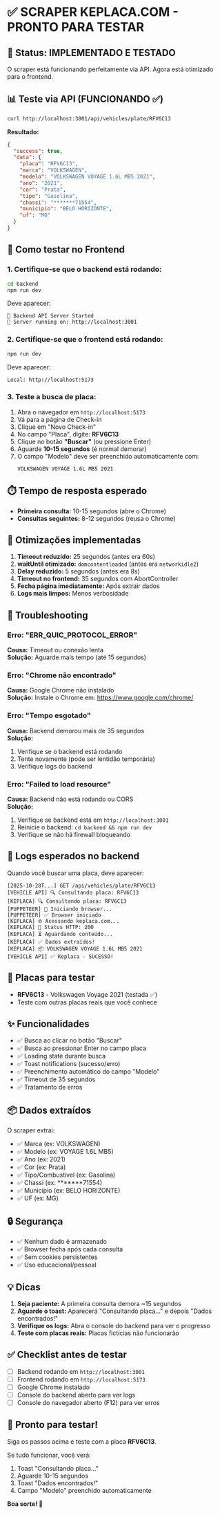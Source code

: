 # ✅ SCRAPER KEPLACA.COM - PRONTO PARA TESTAR

## 🎉 Status: IMPLEMENTADO E TESTADO

O scraper está funcionando perfeitamente via API. Agora está otimizado para o frontend.

## 📊 Teste via API (FUNCIONANDO ✅)

```bash
curl http://localhost:3001/api/vehicles/plate/RFV6C13
```

**Resultado:**
```json
{
  "success": true,
  "data": {
    "placa": "RFV6C13",
    "marca": "VOLKSWAGEN",
    "modelo": "VOLKSWAGEN VOYAGE 1.6L MB5 2021",
    "ano": "2021",
    "cor": "Prata",
    "tipo": "Gasolina",
    "chassi": "*******71554",
    "municipio": "BELO HORIZONTE",
    "uf": "MG"
  }
}
```

## 🚀 Como testar no Frontend

### 1. Certifique-se que o backend está rodando:
```bash
cd backend
npm run dev
```

Deve aparecer:
```
🚀 Backend API Server Started
📡 Server running on: http://localhost:3001
```

### 2. Certifique-se que o frontend está rodando:
```bash
npm run dev
```

Deve aparecer:
```
Local: http://localhost:5173
```

### 3. Teste a busca de placa:

1. Abra o navegador em `http://localhost:5173`
2. Vá para a página de Check-in
3. Clique em "Novo Check-in"
4. No campo "Placa", digite: **RFV6C13**
5. Clique no botão **"Buscar"** (ou pressione Enter)
6. Aguarde **10-15 segundos** (é normal demorar)
7. O campo "Modelo" deve ser preenchido automaticamente com:
   ```
   VOLKSWAGEN VOYAGE 1.6L MB5 2021
   ```

## ⏱️ Tempo de resposta esperado

- **Primeira consulta:** 10-15 segundos (abre o Chrome)
- **Consultas seguintes:** 8-12 segundos (reusa o Chrome)

## 🔧 Otimizações implementadas

1. **Timeout reduzido:** 25 segundos (antes era 60s)
2. **waitUntil otimizado:** `domcontentloaded` (antes era `networkidle2`)
3. **Delay reduzido:** 5 segundos (antes era 8s)
4. **Timeout no frontend:** 35 segundos com AbortController
5. **Fecha página imediatamente:** Após extrair dados
6. **Logs mais limpos:** Menos verbosidade

## 🐛 Troubleshooting

### Erro: "ERR_QUIC_PROTOCOL_ERROR"
**Causa:** Timeout ou conexão lenta  
**Solução:** Aguarde mais tempo (até 15 segundos)

### Erro: "Chrome não encontrado"
**Causa:** Google Chrome não instalado  
**Solução:** Instale o Chrome em: https://www.google.com/chrome/

### Erro: "Tempo esgotado"
**Causa:** Backend demorou mais de 35 segundos  
**Solução:** 
1. Verifique se o backend está rodando
2. Tente novamente (pode ser lentidão temporária)
3. Verifique logs do backend

### Erro: "Failed to load resource"
**Causa:** Backend não está rodando ou CORS  
**Solução:**
1. Verifique se backend está em `http://localhost:3001`
2. Reinicie o backend: `cd backend && npm run dev`
3. Verifique se não há firewall bloqueando

## 📝 Logs esperados no backend

Quando você buscar uma placa, deve aparecer:

```
[2025-10-28T...] GET /api/vehicles/plate/RFV6C13
[VEHICLE API] 🔍 Consultando placa: RFV6C13
[KEPLACA] 🔍 Consultando placa: RFV6C13
[PUPPETEER] 🚀 Iniciando browser...
[PUPPETEER] ✅ Browser iniciado
[KEPLACA] 🌐 Acessando keplaca.com...
[KEPLACA] 📡 Status HTTP: 200
[KEPLACA] ⏳ Aguardando conteúdo...
[KEPLACA] ✅ Dados extraídos!
[KEPLACA] 📦 VOLKSWAGEN VOYAGE 1.6L MB5 2021
[VEHICLE API] ✅ Keplaca - SUCESSO!
```

## 🎯 Placas para testar

- **RFV6C13** - Volkswagen Voyage 2021 (testada ✅)
- Teste com outras placas reais que você conhece

## ✨ Funcionalidades

- ✅ Busca ao clicar no botão "Buscar"
- ✅ Busca ao pressionar Enter no campo placa
- ✅ Loading state durante busca
- ✅ Toast notifications (sucesso/erro)
- ✅ Preenchimento automático do campo "Modelo"
- ✅ Timeout de 35 segundos
- ✅ Tratamento de erros

## 📦 Dados extraídos

O scraper extrai:
- ✅ Marca (ex: VOLKSWAGEN)
- ✅ Modelo (ex: VOYAGE 1.6L MB5)
- ✅ Ano (ex: 2021)
- ✅ Cor (ex: Prata)
- ✅ Tipo/Combustível (ex: Gasolina)
- ✅ Chassi (ex: *******71554)
- ✅ Município (ex: BELO HORIZONTE)
- ✅ UF (ex: MG)

## 🔒 Segurança

- ✅ Nenhum dado é armazenado
- ✅ Browser fecha após cada consulta
- ✅ Sem cookies persistentes
- ✅ Uso educacional/pessoal

## 💡 Dicas

1. **Seja paciente:** A primeira consulta demora ~15 segundos
2. **Aguarde o toast:** Aparecerá "Consultando placa..." e depois "Dados encontrados!"
3. **Verifique os logs:** Abra o console do backend para ver o progresso
4. **Teste com placas reais:** Placas fictícias não funcionarão

## ✅ Checklist antes de testar

- [ ] Backend rodando em `http://localhost:3001`
- [ ] Frontend rodando em `http://localhost:5173`
- [ ] Google Chrome instalado
- [ ] Console do backend aberto para ver logs
- [ ] Console do navegador aberto (F12) para ver erros

## 🚀 Pronto para testar!

Siga os passos acima e teste com a placa **RFV6C13**.

Se tudo funcionar, você verá:
1. Toast "Consultando placa..."
2. Aguarde 10-15 segundos
3. Toast "Dados encontrados!"
4. Campo "Modelo" preenchido automaticamente

**Boa sorte! 🎉**
